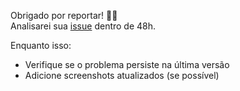 Obrigado por reportar! 👨‍💻  
Analisarei sua [issue](${issue_url}) dentro de 48h.  

Enquanto isso:  
- Verifique se o problema persiste na última versão  
- Adicione screenshots atualizados (se possível)  

